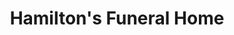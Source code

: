 ---
title: "Hamilton's Funeral Home"
url: /des-moines/hamiltons-funeral-home/
shop: funeral directors
---